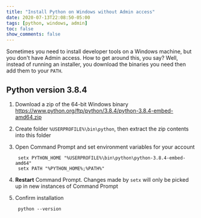 ```yaml
---
title: "Install Python on Windows without Admin access"
date: 2020-07-13T22:08:50-05:00
tags: [python, windows, admin]
toc: false
show_comments: false
---
```


Sometimes you need to install developer tools on a Windows machine, but you don't have Admin access. How to get around this, you say? Well, instead of running an installer, you download the binaries you need then add them to your `PATH`.

## Python version 3.8.4

1. Download a zip of the 64-bit Windows binary <https://www.python.org/ftp/python/3.8.4/python-3.8.4-embed-amd64.zip>
1. Create folder `%USERPROFILE%\bin\python`, then extract the zip contents into this folder
1. Open Command Prompt and set environment variables for your account

        setx PYTHON_HOME "%USERPROFILE%\bin\python\python-3.8.4-embed-amd64"
        setx PATH "%PYTHON_HOME%;%PATH%"

1. **Restart** Command Prompt. Changes made by `setx` will only be picked up in new instances of Command Prompt
1. Confirm installation

        python --version
